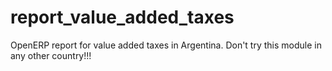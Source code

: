 report_value_added_taxes
========================

OpenERP report for value added taxes in Argentina. Don't try this module in any other country!!!
